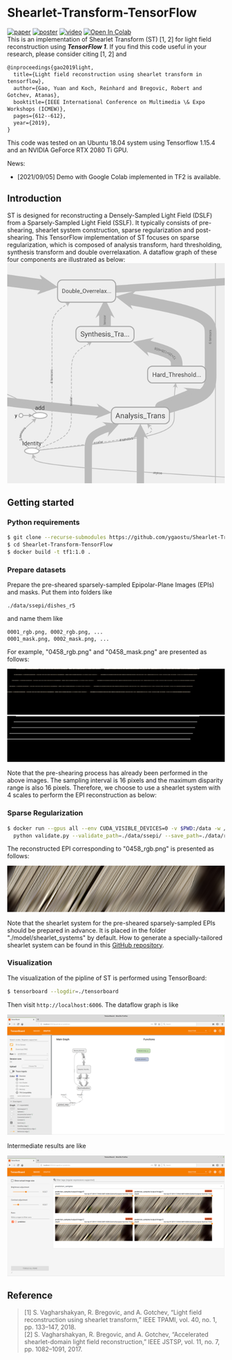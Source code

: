 # Shearlet-Transform-TensorFlow

[![paper](https://img.shields.io/badge/-Paper-green)](http://data.mip.informatik.uni-kiel.de:555/wwwadmin/Publica/2019/2019_Gao_Light%20Field%20Reconstruction%20Using%20Shearlet%20Transform%20in%20TensorFlow.pdf)
[![poster](https://img.shields.io/badge/-Poster-red)](http://data.mip.informatik.uni-kiel.de:555/wwwadmin/Publica/Presentations/2019_Gao_ICME_Workshop.pdf) 
[![video](https://img.shields.io/badge/YouTube-Video-orange)](http://www.youtube.com/watch?v=5eQ-upVniYo "iterative sparse regularization") 
[![Open In Colab](https://colab.research.google.com/assets/colab-badge.svg)](https://colab.research.google.com/drive/1oJgEMMykxhQJFSMqVfZvNj6CKOeAycaI?usp=sharing)  
This is an implementation of Shearlet Transform (ST) [1, 2] for light field reconstruction using ***TensorFlow 1***. If you find this code useful in your research, please consider citing [1, 2] and 
```
@inproceedings{gao2019light,
  title={Light field reconstruction using shearlet transform in tensorflow},
  author={Gao, Yuan and Koch, Reinhard and Bregovic, Robert and Gotchev, Atanas},
  booktitle={IEEE International Conference on Multimedia \& Expo Workshops (ICMEW)},
  pages={612--612},
  year={2019},
}
```
This code was tested on an Ubuntu 18.04 system using Tensorflow 1.15.4 and an NVIDIA GeForce RTX 2080 Ti GPU. 

News:
- [2021/09/05] Demo with Google Colab implemented in TF2 is available.

## Introduction ##
ST is designed for reconstructing a Densely-Sampled Light Field (DSLF) from a Sparsely-Sampled
Light Field (SSLF). It typically consists of pre-shearing, shearlet system construction, sparse regularization and post-shearing. This TensorFlow implementation of ST focuses on sparse regularization, which is composed of analysis transform, hard thresholding, synthesis transform and double overrelaxation. A dataflow graph of these four components are illustrated as below:  
![alt text](Fig/sparse_regularization.png "sparse regularization")



## Getting started ##
### Python requirements ###
``` bash
$ git clone --recurse-submodules https://github.com/ygaostu/Shearlet-Transform-TensorFlow.git
$ cd Shearlet-Transform-TensorFlow
$ docker build -t tf1:1.0 .
```
### Prepare datasets ###
Prepare the pre-sheared sparsely-sampled Epipolar-Plane Images (EPIs) and masks. Put them into folders like
```
./data/ssepi/dishes_r5
```
and name them like
```
0001_rgb.png, 0002_rgb.png, ...
0001_mask.png, 0002_mask.png, ...
```

For example, "0458_rgb.png" and "0458_mask.png" are presented as follows:

![alt text](Fig/0458_rgb.png "0458_rgb.png")  
![alt text](Fig/0458_mask.png "0458_mask.png")

Note that the pre-shearing process has already been performed in the above images. The sampling interval is 16 pixels and the maximum disparity range is also 16 pixels. Therefore, we choose to use a shearlet system with 4 scales to perform the EPI reconstruction as below:

### Sparse Regularization ### 
``` bash
$ docker run --gpus all --env CUDA_VISIBLE_DEVICES=0 -v $PWD:/data -w /data --user $(id -u):$(id -g) -it --rm tf1:1.0 \
  python validate.py --validate_path=./data/ssepi/ --save_path=./data/rec_dsepi --batch_size=4 --tensorboard_path=./tensorboard --shearlet_system_path=./model/shearlet_systems/st_127_127_4.mat
```
The reconstructed EPI corresponding to "0458_rgb.png" is presented as follows:

![alt text](Fig/0458_rgb_reconstructed.png "0458_rgb_reconstructed.png")

Note that the shearlet system for the pre-sheared sparsely-sampled EPIs should be prepared in advance. It is placed in the folder "./model/shearlet_systems" by default. How to generate a specially-tailored shearlet system can be found in this [GitHub repository](https://github.com/ygaostu/shearlets).

### Visualization ###
The visualization of the pipline of ST is performed using TensorBoard:
``` bash
$ tensorboard --logdir=./tensorboard
```
Then visit `http://localhost:6006`. The dataflow graph is like

![alt text](Fig/dataflow.png "dataflow graph")

Intermediate results are like

![alt text](Fig/prediction.png "prediction")

## Reference ##
> [1] S. Vagharshakyan, R. Bregovic, and A. Gotchev, “Light field reconstruction using shearlet transform,” IEEE TPAMI, vol. 40, no. 1, pp. 133–147, 2018.  
> [2] S. Vagharshakyan, R. Bregovic, and A. Gotchev, “Accelerated shearlet-domain light field reconstruction,” IEEE JSTSP, vol. 11, no. 7, pp. 1082–1091, 2017.
